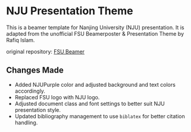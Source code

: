 # NJU Presentation Theme

This is a beamer template for Nanjing University (NJU) presentation. It is adapted from the unofficial FSU Beamerposter & Presentation Theme by Rafiq Islam.

original repository: [FSU Beamer](https://github.com/mrislambd/FSU-math-poster-template)

## Changes Made
- Added NJUPurple color and adjusted background and text colors accordingly.
- Replaced FSU logo with NJU logo.
- Adjusted document class and font settings to better suit NJU presentation style.
- Updated bibliography management to use `biblatex` for better citation handling.
